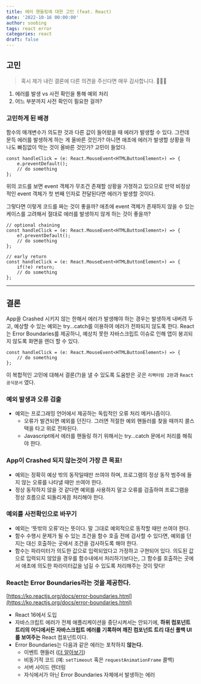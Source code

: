 ```yaml
---
title: 에러 핸들링에 대한 고민 (feat. React)
date: '2022-10-16 00:00:00'
author: soobing
tags: react error
categories: react
draft: false
---
```


## 고민
>  혹시 제가 내린 결론에 다른 의견을 주신다면 매우 감사합니다. 🙇🏻‍♀️
1. 에러를 발생 vs 사전 확인을 통해 예외 처리
2. 어느 부분까지 사전 확인이 필요한 걸까?

### 고민하게 된 배경

함수의 매개변수가 의도한 것과 다른 값이 들어왔을 때 에러가 발생할 수 있다. 그런데 문득 에러를 발생하게 하는 게 올바른 것인가? 아니면 애초에 에러가 발생할 상황을 하나도 빠짐없이 막는 것이 올바른 것인가? 고민이 들었다.

```tsx
const handleClick = (e: React.MouseEvent<HTMLButtonElement>) => {
    e.preventDefault();
    // do something
};
```

위의 코드를 보면 event 객체가 무조건 존재할 상황을 가졍하고 있으므로 만약 비정상적인 event 객체가 첫 번째 인자로 전달된다면 에러가 발생할 것이다.

그렇다면 이렇게 코드를 짜는 것이 좋을까? 애초에 event 객체가 존재하지 않을 수 있는 케이스를 고려해서 절대로 에러를 발생하지 않게 하는 것이 좋을까?

```tsx
// optional chaining
const handleClick = (e: React.MouseEvent<HTMLButtonElement>) => {
    e?.preventDefault();
    // do something
};
```

```tsx
// early return
const handleClick = (e: React.MouseEvent<HTMLButtonElement>) => {
    if(!e) return;
    // do something
};
```

---

## 결론

App을 Crashed 시키지 않는 한해서 에러가 발생해야 하는 경우는 발생하게 내버려 두고, 예상할 수 있는 예외는 try…catch를 이용하여 에러가 전파되지 않도록 한다. React는 Error Boundaries를 제공하니, 예상치 못한 자바스크립트 이슈로 인해 앱이 붕괴되지 않도록 화면을 렌더 할 수 있다.

```tsx
const handleClick = (e: React.MouseEvent<HTMLButtonElement>) => {
    // do something
};
```

이 복합적인 고민에 대해서 결론(?)을 낼 수 있도록 도움받은 곳은 `리팩터링 2판`과 `React 공식문서` 였다.

### 예외 발생과 오류 검출

- 예외는 프로그래밍 언어에서 제공하는 독립적인 오류 처리 메커니즘이다.
    - 오류가 발견되면 예외를 던진다. 그러면 적절한 예외 핸들러를 찾을 때까지 콜스택을 타고 위로 전파된다.
    - Javascript에서 에러를 핸들링 하기 위해서는 try…catch 문에서 처리를 해줘야 한다.
    

### App이 Crashed 되지 않는것이 가장 큰 목표!

- 예외는 정확히 예상 밖의 동작일때만 쓰여야 하며, 프로그램의 정상 동작 범주에 들지 않는 오류를 나타낼 때만 쓰여야 한다.
- 정상 동작하지 않을 것 같다면 예외를 사용하지 말고 오류를 검출하여 프로그램을 정상 흐름으로 되돌리게끔 처리해야 한다.

### 예외를 사전확인으로 바꾸기

- 예외는 ‘뜻밖의 오류'라는 뜻이다. 말 그대로 예외적으로 동작할 때만 쓰여야 한다.
- 함수 수행시 문제가 될 수 있는 조건을 함수 호출 전에 검사할 수 있다면, 예외를 던지는 대신 호출하는 곳에서 조건을 검사하도록 해야 한다.
- 함수는 파라미터가 의도한 값으로 입력되었다고 가정하고 구현되어 있다. 의도된 값으로 입력되지 않았을 경우를 함수내에서 처리하기보다는, 그 함수를 호출하는 곳에서 애초에 의도한 파라미터값을 넘길 수 있도록 처리해주는 것이 맞다!

### React는 ****Error Boundaries라는 것을 제공한다.****

[https://ko.reactjs.org/docs/error-boundaries.html](https://ko.reactjs.org/docs/error-boundaries.html)

- React 16에서 도입
- 자바스크립트 에러가 전체 애플리케이션을 중단시켜서는 안되기에, **하위 컴포넌트 트리의 어디에서든 자바스크립트 에러를 기록하며 깨진 컴포넌트 트리 대신 폴백 UI를 보여주는** React 컴포넌트이다.
- Error Boundaries는 다음과 같은 에러는 포착하지 **않는다.**
    - 이벤트 핸들러 ([더 알아보기](https://ko.reactjs.org/docs/error-boundaries.html#how-about-event-handlers))
    - 비동기적 코드 (예: `setTimeout` 혹은 `requestAnimationFrame` 콜백)
    - 서버 사이드 렌더링
    - 자식에서가 아닌 Error Boundaries 자체에서 발생하는 에러